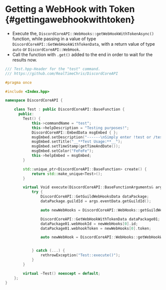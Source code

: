 Getting a WebHook with Token {#gettingawebhookwithtoken}
============
- Execute the, `DiscordCoreAPI::WebHooks::getWebHookWithTokenAsync()` function, while passing in a value of type `DiscordCoreAPI::GetWebHookWithTokenData`, with a return value of type `auto` or `DiscordCoreAPI::WebHook`.
- Call the function with `.get()` added to the end in order to wait for the results now.

```cpp
/// Test.hpp-Header for the "test" command.
/// https://github.com/RealTimeChris/DiscordCoreAPI

#pragma once

#include <Index.hpp>

namespace DiscordCoreAPI {

	class Test : public DiscordCoreAPI::BaseFunction {
	  public:
		Test() {
			this->commandName = "test";
			this->helpDescription = "Testing purposes!";
			DiscordCoreAPI::EmbedData msgEmbed { };
			msgEmbed.setDescription("------\nSimply enter !test or /test!\n------");
			msgEmbed.setTitle("__**Test Usage:**__");
			msgEmbed.setTimeStamp(getTimeAndDate());
			msgEmbed.setColor("FeFeFe");
			this->helpEmbed = msgEmbed;
		}

		std::unique_ptr<DiscordCoreAPI::BaseFunction> create() {
			return std::make_unique<Test>();
		}

		virtual Void execute(DiscordCoreAPI::BaseFunctionArguments& args) {
			try {
				DiscordCoreAPI::GetGuildWebHooksData dataPackage;
				dataPackage.guildId = args.eventData.getGuildId();

				auto newWebHooks = DiscordCoreAPI::WebHooks::getGuildWebHooksAsync(dataPackage).get();

				DiscordCoreAPI::GetWebHookWithTokenData dataPackage01;
				dataPackage01.webHookId = newWebHooks[0].id;
				dataPackage01.webhookToken = newWebHooks[0].token;

				auto newWebHook = DiscordCoreAPI::WebHooks::getWebHookWithTokenAsync(dataPackage01).get();


			} catch (...) {
				rethrowException("Test::execute()");
			}
		}

		virtual ~Test() noexcept = default;
	};
}
```
